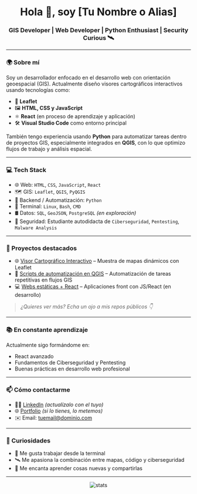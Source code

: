 <h1 align="center">Hola 👋, soy [Tu Nombre o Alias]</h1>
<h3 align="center">GIS Developer | Web Developer | Python Enthusiast | Security Curious 🛰️</h3>

---

### 🌍 Sobre mí

Soy un desarrollador enfocado en el desarrollo web con orientación geoespacial (GIS). Actualmente diseño visores cartográficos interactivos usando tecnologías como:

- 🧭 **Leaflet**
- 🖼️ **HTML, CSS y JavaScript**
- ⚛️ **React** (en proceso de aprendizaje y aplicación)
- 🛠️ **Visual Studio Code** como entorno principal

También tengo experiencia usando **Python** para automatizar tareas dentro de proyectos GIS, especialmente integrados en **QGIS**, con lo que optimizo flujos de trabajo y análisis espacial.

---

### 💻 Tech Stack

- 🌐 Web: `HTML`, `CSS`, `JavaScript`, `React`
- 🗺️ GIS: `Leaflet`, `QGIS`, `PyQGIS`
- 🐍 Backend / Automatización: `Python`
- 🐚 Terminal: `Linux`, `Bash`, `CMD`
- 🛢️ Datos: `SQL`, `GeoJSON`, `PostgreSQL` *(en exploración)*
- 🔐 Seguridad: Estudiante autodidacta de `Ciberseguridad`, `Pentesting`, `Malware Analysis`

---

### 🚀 Proyectos destacados

- 🌐 [Visor Cartográfico Interactivo](#) – Muestra de mapas dinámicos con Leaflet
- 🐍 [Scripts de automatización en QGIS](#) – Automatización de tareas repetitivas en flujos GIS
- 💻 [Webs estáticas + React](#) – Aplicaciones front con JS/React (en desarrollo)

> *¿Quieres ver más? Echa un ojo a mis repos públicos 👇*

---

### 📚 En constante aprendizaje

Actualmente sigo formándome en:
- React avanzado
- Fundamentos de Ciberseguridad y Pentesting
- Buenas prácticas en desarrollo web profesional

---

### 📫 Cómo contactarme

- 🧑‍💼 [LinkedIn](https://linkedin.com/in/tuusuario) *(actualízalo con el tuyo)*
- 🌐 [Portfolio](https://tusitio.dev) *(si lo tienes, lo metemos)*
- ✉️ Email: tuemail@dominio.com

---

### 🎯 Curiosidades

- 🐧 Me gusta trabajar desde la terminal
- 🛰️ Me apasiona la combinación entre mapas, código y ciberseguridad
- 💬 Me encanta aprender cosas nuevas y compartirlas

---

<p align="center">
  <img src="https://github-readme-stats.vercel.app/api?username=TUUSUARIO&show_icons=true&theme=radical" alt="stats" />
</p>
